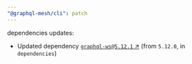 ```yaml
---
"@graphql-mesh/cli": patch
---
```

dependencies updates:
  - Updated dependency [`graphql-ws@5.12.1` ↗︎](https://www.npmjs.com/package/graphql-ws/v/5.12.1) (from `5.12.0`, in `dependencies`)
